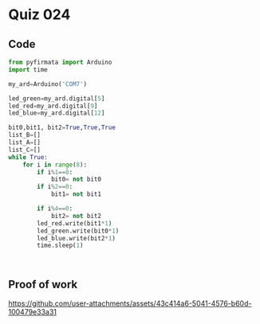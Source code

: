 # Quiz 024




## Code
```.py
from pyfirmata import Arduino
import time

my_ard=Arduino('COM7')

led_green=my_ard.digital[5]
led_red=my_ard.digital[9]
led_blue=my_ard.digital[12]

bit0,bit1, bit2=True,True,True
list_B=[]
list_A=[]
list_C=[]
while True:
    for i in range(8):
        if i%1==0:
            bit0= not bit0
        if i%2==0:
            bit1= not bit1

        if i%4==0:
            bit2= not bit2
        led_red.write(bit1*1)
        led_green.write(bit0*1)
        led_blue.write(bit2*1)
        time.sleep(1)




```

## Proof of work



https://github.com/user-attachments/assets/43c414a6-5041-4576-b60d-100479e33a31





